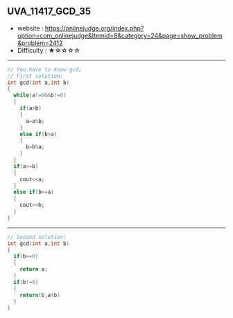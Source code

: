## UVA_11417_GCD_35
+ website : https://onlinejudge.org/index.php?option=com_onlinejudge&Itemid=8&category=24&page=show_problem&problem=2412
+ Difficulty : ★☆☆☆☆
-------
```c++ 
// You have to know gcd;
// First solution:
int gcd(int a,int b)
{
  while(a!=0&&b!=0)
  {
    if(a>b)
    {
      a=a%b;
    }
    else if(b>a)
    {
      b=b%a;
    }
  }
  if(a>=b)
  {
    cout<<a;
  }
  else if(b>=a)
  {
    cout<<b;
  }
}
```
-------
```c++
// Second solution:
int gcd(int a,int b)
{
  if(b==0)
  {
    return a;
  }
  if(b!=0)
  {
    return(b,a%b)
  }
}
```
